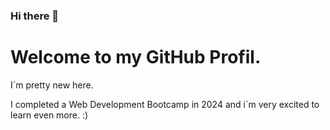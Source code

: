 ### Hi there 👋

<h1>Welcome to my GitHub Profil.</h1>
<p>I´m pretty new here.</p>
<p>I completed a Web Development Bootcamp in 2024 and i´m very excited to learn even more. :)</p>
